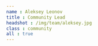 ```yaml
---
name : Aleksey Leonov
title : Community Lead
headshot : /img/team/aleksey.jpg
class : community
all : true
---
```

